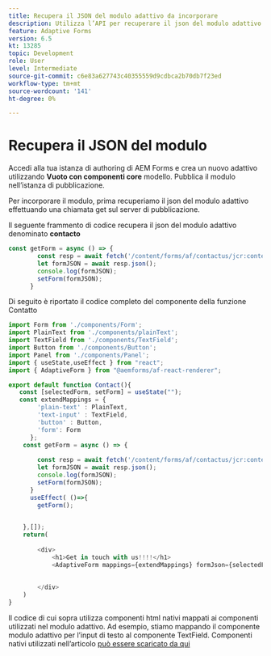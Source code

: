 ```yaml
---
title: Recupera il JSON del modulo adattivo da incorporare
description: Utilizza l’API per recuperare il json del modulo adattivo
feature: Adaptive Forms
version: 6.5
kt: 13285
topic: Development
role: User
level: Intermediate
source-git-commit: c6e83a627743c40355559d9cdbca2b70db7f23ed
workflow-type: tm+mt
source-wordcount: '141'
ht-degree: 0%

---
```



# Recupera il JSON del modulo

Accedi alla tua istanza di authoring di AEM Forms e crea un nuovo adattivo utilizzando **Vuoto con componenti core** modello. Pubblica il modulo nell’istanza di pubblicazione.

Per incorporare il modulo, prima recuperiamo il json del modulo adattivo effettuando una chiamata get sul server di pubblicazione.

Il seguente frammento di codice recupera il json del modulo adattivo denominato **contacto**

```javascript
const getForm = async () => {
        const resp = await fetch('/content/forms/af/contactus/jcr:content/guideContainer.model.json');
        let formJSON = await resp.json();
        console.log(formJSON);
        setForm(formJSON);
      }
```

Di seguito è riportato il codice completo del componente della funzione Contatto

```javascript
import Form from './components/Form';
import PlainText from './components/plainText';
import TextField from './components/TextField';
import Button from './components/Button';
import Panel from './components/Panel';
import { useState,useEffect } from "react";
import { AdaptiveForm } from "@aemforms/af-react-renderer";

export default function Contact(){
   const [selectedForm, setForm] = useState("");
   const extendMappings = {
        'plain-text' : PlainText,
        'text-input' : TextField,
        'button' : Button,
        'form': Form
      };
    const getForm = async () => {
        
        const resp = await fetch('/content/forms/af/contactus/jcr:content/guideContainer.model.json');
        let formJSON = await resp.json();
        console.log(formJSON);
        setForm(formJSON);
      }
      useEffect( ()=>{
        getForm();
        

    },[]);
    return(
        
        <div>
            <h1>Get in touch with us!!!!</h1>
            <AdaptiveForm mappings={extendMappings} formJson={selectedForm} />
      
          
        </div>
    )
}
```

Il codice di cui sopra utilizza componenti html nativi mappati ai componenti utilizzati nel modulo adattivo. Ad esempio, stiamo mappando il componente modulo adattivo per l’input di testo al componente TextField. Componenti nativi utilizzati nell’articolo [può essere scaricato da qui](./assets/native-components.zip)